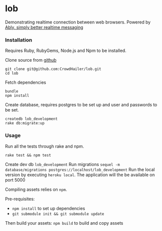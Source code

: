 # lob
Demonstrating realtime connection between web browsers. Powered by [Ably, simply better realtime messaging](https://www.ably.io)

### Installation

Requires Ruby, RubyGems, Node.js and Npm to be installed.

Clone source from [github](https://github.com/CrowdHailer/lob)

```
git clone git@github.com:CrowdHailer/lob.git
cd lob
```

Fetch dependencies

```
bundle
npm install
```

Create database, requires postgres to be set up and user and passwords to be set.

```
createdb lob_development
rake db:migrate:up
```

### Usage

Run all the tests through rake and npm.

```
rake test && npm test
```

Create dev db `lob_development`
Run migrations `sequel -m database/migrations postgres://localhost/lob_development`
Run the local version by executing `heroku local`.
The application will the be available on port 5000

Compiling assets relies on `npm`.

Pre-requisites:
* `npm install` to set up dependencies
* `git submodule init && git submodule update`

Then build your assets:
`npm build` to build and copy assets

